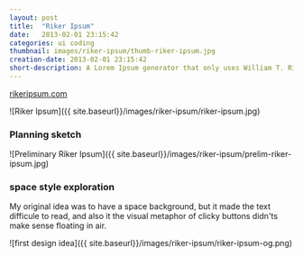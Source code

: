 ```yaml
---
layout: post
title:  "Riker Ipsum"
date:   2013-02-01 23:15:42
categories: ui coding
thumbnail: images/riker-ipsum/thumb-riker-ipsum.jpg
creation-date: 2013-02-01 23:15:42
short-description: A Lorem Ipsum generator that only uses William T. Riker quotes
---
```

[rikeripsum.com](http://www.rikeripsum.com)

![Riker Ipsum]({{ site.baseurl}}/images/riker-ipsum/riker-ipsum.jpg)

### Planning sketch

![Preliminary Riker Ipsum]({{ site.baseurl}}/images/riker-ipsum/prelim-riker-ipsum.jpg)

### space style exploration

My original idea was to have a space background, but it made the text
difficule to read, and also it the visual metaphor of clicky buttons
didn'ts make sense floating in air.

![first design idea]({{ site.baseurl}}/images/riker-ipsum/riker-ipsum-og.png)
